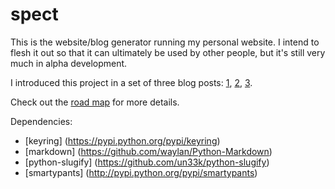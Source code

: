 # spect

This is the website/blog generator running my personal website. I intend to flesh
it out so that it can ultimately be used by other people, but it's still very
much in alpha development.

I introduced this project in a set of three blog posts: [1](http://jeffgerhard.com/blog/2016-12-31--stuck-outside-of-facebook/), [2](http://jeffgerhard.com/blog/2017-01-10--writing-code-to-make/), [3](http://jeffgerhard.com/blog/2017-01-17--great-ex-spect-ations/).

Check out the [road map](roadmap.md) for more details.

Dependencies:
- [keyring] (https://pypi.python.org/pypi/keyring)
- [markdown] (https://github.com/waylan/Python-Markdown)
- [python-slugify] (https://github.com/un33k/python-slugify)
- [smartypants] (http://pypi.python.org/pypi/smartypants)
